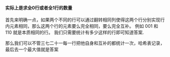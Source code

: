 #### 实际上是求全0行或者全1行的数量
首先来明确一点，如果两个不同的行可以通过翻转相同列使得这两个行分别实现行内元素相同，那么这两个行的元素要么完全相同，要么完全互补。
例如 001 和 110 就是本质相同的行。
我们只需要统计有多少这样的行即可知道答案.

那么我们可以不管三七二十一每一行把他自身和互补的都统计一次，哈希表记录，最后去一个最大值就是答案



